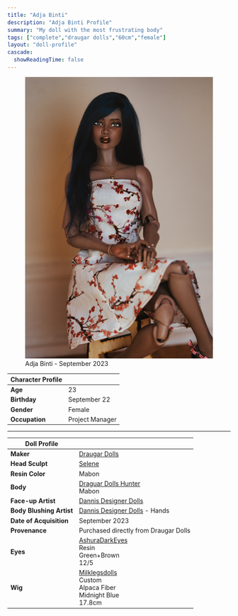 ```yaml
---
title: "Adja Binti"
description: "Adja Binti Profile"
summary: "My doll with the most frustrating body"
tags: ["complete","draugar dolls","60cm","female"]
layout: "doll-profile"
cascade:
  showReadingTime: false
---
```


<div class="flex gap-4 flex-row flex-wrap">
  <div><figure><img src="adja-sitting.png" class="doll-profile-img" alt="A Black female doll with long straight dark blue hair in a plum blossom dress sitting with one leg crossed over the other on a wooden stool." width="500"><figcaption>Adja Binti - September 2023</figcaption></figure> </div>
  <div>

| Character Profile | |
| ----- | ---|
| **Age** | 23 |
| **Birthday** | September 22 |
| **Gender** | Female |
| **Occupation** | Project Manager |

---

| Doll Profile | |
| ----- | ---|
| **Maker** | [Draugar Dolls](https://draugardolls.com/) |
| **Head Sculpt** | [Selene](https://draugardolls.com/selene/) |
| **Resin Color** | Mabon |
| **Body** | [Draguar Dolls Hunter](https://draugardolls.com/preorders-hg/)<br> Mabon |
| **Face-up Artist** | [Dannis Designer Dolls](https://www.instagram.com/dannisdesignerdolls/) |
| **Body Blushing Artist** | [Dannis Designer Dolls](https://www.instagram.com/dannisdesignerdolls/) - Hands|
| **Date of Acquisition** | September 2023 |
| **Provenance** | Purchased directly from Draugar Dolls |
| **Eyes** | [AshuraDarkEyes](https://www.etsy.com/shop/ashuradarkeyes) <br> Resin <br> Green+Brown <br> 12/5 |
| **Wig** | [Milklegsdolls](https://www.instagram.com/milklegsdolls/) <br> Custom <br> Alpaca Fiber <br> Midnight Blue <br> 17.8cm  |

  </div>
</div>